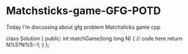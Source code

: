 # Matchsticks-game-GFG-POTD
Today I'm discussing about gfg problem Matchsticks game cpp

class Solution {
  public:
    int matchGame(long long N) {
        // code here
        return N%5?N%5:-1;
    }
};
